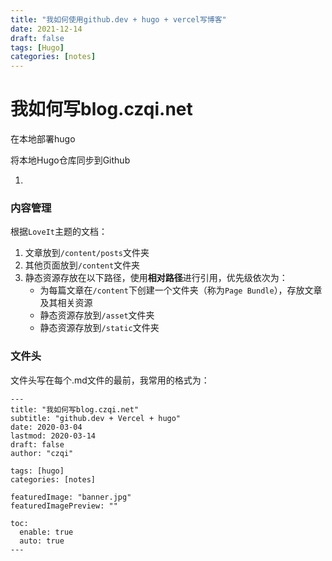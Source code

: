 ```yaml
---
title: "我如何使用github.dev + hugo + vercel写博客"
date: 2021-12-14
draft: false
tags: [Hugo]
categories: [notes]
---
```


# 我如何写blog.czqi.net

在本地部署hugo

将本地Hugo仓库同步到Github

1. 

### 内容管理
根据`LoveIt`主题的文档：
1. 文章放到`/content/posts`文件夹
2. 其他页面放到`/content`文件夹
3. 静态资源存放在以下路径，使用**相对路径**进行引用，优先级依次为：
    - 为每篇文章在`/content`下创建一个文件夹（称为`Page Bundle`），存放文章及其相关资源
    - 静态资源存放到`/asset`文件夹
    - 静态资源存放到`/static`文件夹

### 文件头
文件头写在每个.md文件的最前，我常用的格式为：
```
---
title: "我如何写blog.czqi.net"
subtitle: "github.dev + Vercel + hugo"
date: 2020-03-04
lastmod: 2020-03-14
draft: false
author: "czqi"

tags: [hugo]
categories: [notes]

featuredImage: "banner.jpg"
featuredImagePreview: ""

toc:
  enable: true
  auto: true
---
```
